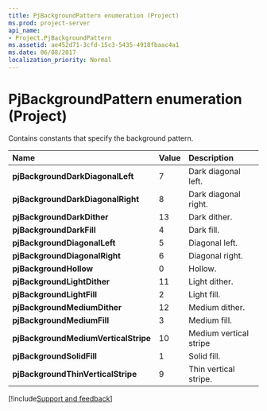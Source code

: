 ```yaml
---
title: PjBackgroundPattern enumeration (Project)
ms.prod: project-server
api_name:
- Project.PjBackgroundPattern
ms.assetid: ae452d71-3cfd-15c3-5435-4918fbaac4a1
ms.date: 06/08/2017
localization_priority: Normal
---
```



# PjBackgroundPattern enumeration (Project)

Contains constants that specify the background pattern.



|Name|Value|Description|
|:-----|:-----|:-----|
|**pjBackgroundDarkDiagonalLeft**|7|Dark diagonal left.|
|**pjBackgroundDarkDiagonalRight**|8|Dark diagonal right.|
|**pjBackgroundDarkDither**|13|Dark dither.|
|**pjBackgroundDarkFill**|4|Dark fill.|
|**pjBackgroundDiagonalLeft**|5|Diagonal left.|
|**pjBackgroundDiagonalRight**|6|Diagonal right.|
|**pjBackgroundHollow**|0|Hollow.|
|**pjBackgroundLightDither**|11|Light dither.|
|**pjBackgroundLightFill**|2|Light fill.|
|**pjBackgroundMediumDither**|12|Medium dither.|
|**pjBackgroundMediumFill**|3|Medium fill.|
|**pjBackgroundMediumVerticalStripe**|10|Medium vertical stripe|
|**pjBackgroundSolidFill**|1|Solid fill.|
|**pjBackgroundThinVerticalStripe**|9|Thin vertical stripe.|

[!include[Support and feedback](~/includes/feedback-boilerplate.md)]